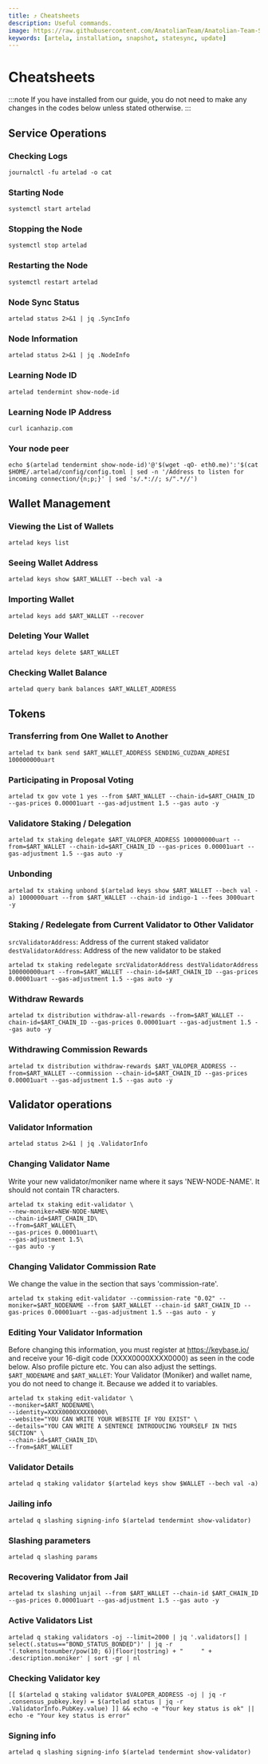 ```yaml
---
title: ⤴️ Cheatsheets
description: Useful commands.
image: https://raw.githubusercontent.com/AnatolianTeam/Anatolian-Team-Services/main/docs/Testnet/Cosmos-Ecosystem/artela/img/Artela-Service-Cover.jpg
keywords: [artela, installation, snapshot, statesync, update]
---
```


# Cheatsheets 
:::note
If you have installed from our guide, you do not need to make any changes in the codes below unless stated otherwise.
:::

## Service Operations

### Checking Logs
```
journalctl -fu artelad -o cat
```

### Starting Node
```
systemctl start artelad
```

### Stopping the Node
```
systemctl stop artelad
```

### Restarting the Node
```
systemctl restart artelad
```

### Node Sync Status
```
artelad status 2>&1 | jq .SyncInfo
```

### Node Information
```
artelad status 2>&1 | jq .NodeInfo
```

### Learning Node ID
```
artelad tendermint show-node-id
```

### Learning Node IP Address
```
curl icanhazip.com
```

### Your node peer
```
echo $(artelad tendermint show-node-id)'@'$(wget -qO- eth0.me)':'$(cat $HOME/.artelad/config/config.toml | sed -n '/Address to listen for incoming connection/{n;p;}' | sed 's/.*://; s/".*//')
```

## Wallet Management

### Viewing the List of Wallets
```
artelad keys list
```

### Seeing Wallet Address
```
artelad keys show $ART_WALLET --bech val -a
```

### Importing Wallet
```
artelad keys add $ART_WALLET --recover
```

### Deleting Your Wallet
```
artelad keys delete $ART_WALLET
```

### Checking Wallet Balance
```
artelad query bank balances $ART_WALLET_ADDRESS
```

## Tokens

### Transferring from One Wallet to Another
```
artelad tx bank send $ART_WALLET_ADDRESS SENDING_CUZDAN_ADRESI 100000000uart
```

### Participating in Proposal Voting
```
artelad tx gov vote 1 yes --from $ART_WALLET --chain-id=$ART_CHAIN_ID --gas-prices 0.00001uart --gas-adjustment 1.5 --gas auto -y
```

### Validatore Staking / Delegation
```
artelad tx staking delegate $ART_VALOPER_ADDRESS 100000000uart --from=$ART_WALLET --chain-id=$ART_CHAIN_ID --gas-prices 0.00001uart --gas-adjustment 1.5 --gas auto -y
```
### Unbonding
```
artelad tx staking unbond $(artelad keys show $ART_WALLET --bech val -a) 1000000uart --from $ART_WALLET --chain-id indigo-1 --fees 3000uart -y
```

### Staking / Redelegate from Current Validator to Other Validator
`srcValidatorAddress`: Address of the current staked validator
`destValidatorAddress`: Address of the new validator to be staked
```
artelad tx staking redelegate srcValidatorAddress destValidatorAddress 100000000uart --from=$ART_WALLET --chain-id=$ART_CHAIN_ID --gas-prices 0.00001uart --gas-adjustment 1.5 --gas auto -y
```

### Withdraw Rewards
```
artelad tx distribution withdraw-all-rewards --from=$ART_WALLET --chain-id=$ART_CHAIN_ID --gas-prices 0.00001uart --gas-adjustment 1.5 --gas auto -y
```

### Withdrawing Commission Rewards

```
artelad tx distribution withdraw-rewards $ART_VALOPER_ADDRESS --from=$ART_WALLET --commission --chain-id=$ART_CHAIN_ID --gas-prices 0.00001uart --gas-adjustment 1.5 --gas auto -y
```

## Validator operations

### Validator Information
```
artelad status 2>&1 | jq .ValidatorInfo
```

### Changing Validator Name
Write your new validator/moniker name where it says 'NEW-NODE-NAME'. It should not contain TR characters.
```
artelad tx staking edit-validator \
--new-moniker=NEW-NODE-NAME\
--chain-id=$ART_CHAIN_ID\
--from=$ART_WALLET\
--gas-prices 0.00001uart\
--gas-adjustment 1.5\
--gas auto -y
```

### Changing Validator Commission Rate
We change the value in the section that says 'commission-rate'.
```
artelad tx staking edit-validator --commission-rate "0.02" --moniker=$ART_NODENAME --from $ART_WALLET --chain-id $ART_CHAIN_ID --gas-prices 0.00001uart --gas-adjustment 1.5 --gas auto - y
```

### Editing Your Validator Information
Before changing this information, you must register at https://keybase.io/ and receive your 16-digit code (XXXX0000XXXX0000) as seen in the code below. Also profile picture etc. You can also adjust the settings.
`$ART_NODENAME` and `$ART_WALLET`: Your Validator (Moniker) and wallet name, you do not need to change it. Because we added it to variables.
```
artelad tx staking edit-validator \
--moniker=$ART_NODENAME\
--identity=XXXX0000XXXX0000\
--website="YOU CAN WRITE YOUR WEBSITE IF YOU EXIST" \
--details="YOU CAN WRITE A SENTENCE INTRODUCING YOURSELF IN THIS SECTION" \
--chain-id=$ART_CHAIN_ID\
--from=$ART_WALLET
```

### Validator Details
```
artelad q staking validator $(artelad keys show $WALLET --bech val -a)
```

### Jailing info
```
artelad q slashing signing-info $(artelad tendermint show-validator)
```

### Slashing parameters
```
artelad q slashing params
```

### Recovering Validator from Jail
```
artelad tx slashing unjail --from $ART_WALLET --chain-id $ART_CHAIN_ID --gas-prices 0.00001uart --gas-adjustment 1.5 --gas auto -y
```

### Active Validators List
```
artelad q staking validators -oj --limit=2000 | jq '.validators[] | select(.status=="BOND_STATUS_BONDED")' | jq -r '(.tokens|tonumber/pow(10; 6)|floor|tostring) + " 	 " + .description.moniker' | sort -gr | nl
```

### Checking Validator key
```
[[ $(artelad q staking validator $VALOPER_ADDRESS -oj | jq -r .consensus_pubkey.key) = $(artelad status | jq -r .ValidatorInfo.PubKey.value) ]] && echo -e "Your key status is ok" || echo -e "Your key status is error"
```

### Signing info
```
artelad q slashing signing-info $(artelad tendermint show-validator)
```
